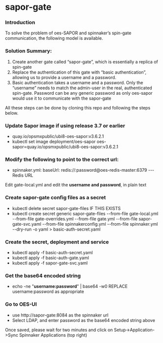 # sapor-gate

### Introduction
To solve the problem of oes-SAPOR and spinnaker’s spin-gate communication, the following model is available.

### Solution Summary:
1. Create another gate called “sapor-gate”, which is essentially a replica of spin-gate
2. Replace the authentication of this gate with “basic authentication”, allowing us to provide a username and a password.
3. Basic authentication takes a username and a password. Only the “username” needs to match the admin-user in the real, authenticated spin-gate. Password can be any generic password as only oes-sapor would use it to communicate with the sapor-gate

All these steps can be done by cloning this repo and following the steps below.

### Update Sapor image if using release 3.7 or earlier
- quay.io/opsmxpublic/ubi8-oes-sapor:v3.6.2.1
- kubectl set image deployment/oes-sapor oes-sapor=quay.io/opsmxpublic/ubi8-oes-sapor:v3.6.2.1

### Modify the following to point to the correct url:
- spinnaker.yml:    baseUrl: redis://:password@oes-redis-master:6379 --- Redis URL

Edit gate-local.yml and edit the **username and password**, in plain text

### Create sapor-gate config files as a secret
- kubectl delete secret sapor-gate-files               IF THIS EXISTS
- kubectl create secret generic sapor-gate-files --from-file gate-local.yml --from-file gate-overrides.yml --from-file gate.yml --from-file sapor-gate-svc.yaml --from-file spinnakerconfig.yml --from-file spinnaker.yml --dry-run -o yaml > basic-auth-secret.yaml

### Create the secret, deployment and service
- kubectl apply -f basic-auth-secret.yaml
- kubectl apply -f basic-auth-gate.yaml
- kubectl apply -f sapor-gate-svc.yaml

### Get the base64 encoded string
- echo -ne "**username:password**" | base64 -w0                  REPLACE username:password as appropriate

### Go to OES-UI
- use http://sapor-gate:8084 as the spinnaker url
- Select LDAP, and enter password as the base64 encoded string above

Once saved, please wait for two minutes and click on Setup->Application->Sync Spinnaker Applications (top right)
